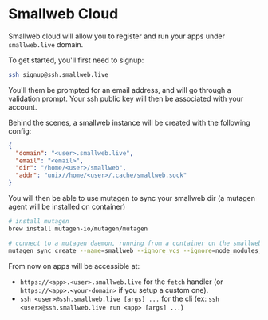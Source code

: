 # Smallweb Cloud

Smallweb cloud will allow you to register and run your apps under `smallweb.live` domain.

To get started, you'll first need to signup:

```sh
ssh signup@ssh.smallweb.live
```

You'll them be prompted for an email address, and will go through a validation prompt. Your ssh public key will then be associated with your account.

Behind the scenes, a smallweb instance will be created with the following config:

  ```json
  {
    "domain": "<user>.smallweb.live",
    "email": "<email>",
    "dir": "/home/<user>/smallweb",
    "addr": "unix//home/<user>/.cache/smallweb.sock"
  }
  ```
  
You will then be able to use mutagen to sync your smallweb dir (a mutagen agent will be installed on container)

```sh
# install mutagen
brew install mutagen-io/mutagen/mutagen

# connect to a mutagen daemon, running from a container on the smallweb.live VPS
mutagen sync create --name=smallweb --ignore_vcs --ignore=node_modules,DS_Store --mode=two-way-resolved <user>@ssh.smallweb.live:/smallweb ~/smallweb
```

From now on apps will be accessible at:

- `https://<app>.<user>.smallweb.live` for the `fetch` handler (or `https://<app>.<your-domain>` if you setup a custom one).
- `ssh <user>@ssh.smallweb.live [args] ...` for the cli (ex: `ssh <user>@ssh.smallweb.live run <app> [args] ...`)
